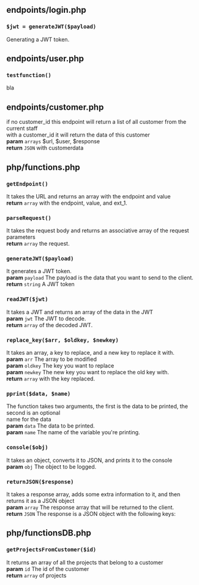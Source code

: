  
 
## endpoints/login.php

### `$jwt = generateJWT($payload)`  
Generating a JWT token.  
 
 
## endpoints/user.php

### `testfunction()`  
bla  
 
 
## endpoints/customer.php
if no customer_id this endpoint will return a list of all customer from the current staff  
with a customer_id it will return the data of this customer  
**param** ` arrays ` $url, $user, $response  
**return** ` JSON ` with customerdata  
 
 
## php/functions.php

### `getEndpoint()`  
It takes the URL and returns an array with the endpoint and value  
**return** ` array ` with the endpoint, value, and ext_1.  

### `parseRequest()`  
It takes the request body and returns an associative array of the request parameters  
**return** ` array ` the request.  

### `generateJWT($payload)`  
It generates a JWT token.  
**param** ` payload ` The payload is the data that you want to send to the client.  
**return** ` string ` A JWT token  

### `readJWT($jwt)`  
It takes a JWT and returns an array of the data in the JWT  
**param** ` jwt ` The JWT to decode.  
**return** ` array ` of the decoded JWT.  

### `replace_key($arr, $oldkey, $newkey)`  
It takes an array, a key to replace, and a new key to replace it with.  
**param** ` arr ` The array to be modified  
**param** ` oldkey ` The key you want to replace  
**param** ` newkey ` The new key you want to replace the old key with.  
**return** ` array ` with the key replaced.  

### `pprint($data, $name)`  
The function takes two arguments, the first is the data to be printed, the second is an optional  
name for the data  
**param** ` data ` The data to be printed.  
**param** ` name ` The name of the variable you're printing.  

### `console($obj)`  
It takes an object, converts it to JSON, and prints it to the console  
**param** ` obj ` The object to be logged.  

### `returnJSON($response)`  
It takes a response array, adds some extra information to it, and then returns it as a JSON object  
**param** ` array ` The response array that will be returned to the client.  
**return** ` JSON ` The response is a JSON object with the following keys:  
 
 
## php/functionsDB.php

### `getProjectsFromCustomer($id)`  
It returns an array of all the projects that belong to a customer  
**param** ` id ` The id of the customer  
**return** ` array ` of projects  
